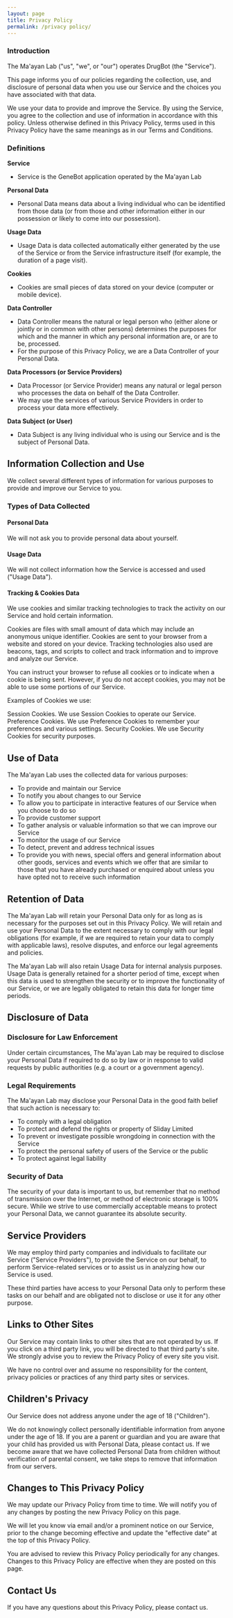 ```yaml
---
layout: page
title: Privacy Policy
permalink: /privacy policy/
---
```


### Introduction
The Ma'ayan Lab ("us", "we", or "our") operates DrugBot (the "Service").

This page informs you of our policies regarding the collection, use, and disclosure of personal data when you use our Service and the choices you have associated with that data.

We use your data to provide and improve the Service. By using the Service, you agree to the collection and use of information in accordance with this policy. Unless otherwise defined in this Privacy Policy, terms used in this Privacy Policy have the same meanings as in our Terms and Conditions.

### Definitions
**Service**
- Service is the GeneBot application operated by the Ma'ayan Lab

**Personal Data**
- Personal Data means data about a living individual who can be identified from those data (or from those and other information either in our possession or likely to come into our possession).

**Usage Data**
- Usage Data is data collected automatically either generated by the use of the Service or from the Service infrastructure itself (for example, the duration of a page visit).

**Cookies**
- Cookies are small pieces of data stored on your device (computer or mobile device).

**Data Controller**
- Data Controller means the natural or legal person who (either alone or jointly or in common with other persons) determines the purposes for which and the manner in which any personal information are, or are to be, processed.
- For the purpose of this Privacy Policy, we are a Data Controller of your Personal Data.

**Data Processors (or Service Providers)**
- Data Processor (or Service Provider) means any natural or legal person who processes the data on behalf of the Data Controller.
- We may use the services of various Service Providers in order to process your data more effectively.

**Data Subject (or User)**
- Data Subject is any living individual who is using our Service and is the subject of Personal Data.

## Information Collection and Use
We collect several different types of information for various purposes to provide and improve our Service to you.

### Types of Data Collected

#### Personal Data
We will not ask you to provide personal data about yourself.

#### Usage Data
We will not collect information how the Service is accessed and used ("Usage Data"). 

#### Tracking & Cookies Data
We use cookies and similar tracking technologies to track the activity on our Service and hold certain information.

Cookies are files with small amount of data which may include an anonymous unique identifier. Cookies are sent to your browser from a website and stored on your device. Tracking technologies also used are beacons, tags, and scripts to collect and track information and to improve and analyze our Service.

You can instruct your browser to refuse all cookies or to indicate when a cookie is being sent. However, if you do not accept cookies, you may not be able to use some portions of our Service.

Examples of Cookies we use:

Session Cookies. We use Session Cookies to operate our Service.
Preference Cookies. We use Preference Cookies to remember your preferences and various settings.
Security Cookies. We use Security Cookies for security purposes.

## Use of Data
The Ma'ayan Lab uses the collected data for various purposes:
- To provide and maintain our Service
- To notify you about changes to our Service
- To allow you to participate in interactive features of our Service when you choose to do so
- To provide customer support
- To gather analysis or valuable information so that we can improve our Service
- To monitor the usage of our Service
- To detect, prevent and address technical issues
- To provide you with news, special offers and general information about other goods, services and events which we offer that are similar to those that you have already purchased or enquired about unless you have opted not to receive such information

## Retention of Data
The Ma'ayan Lab will retain your Personal Data only for as long as is necessary for the purposes set out in this Privacy Policy. We will retain and use your Personal Data to the extent necessary to comply with our legal obligations (for example, if we are required to retain your data to comply with applicable laws), resolve disputes, and enforce our legal agreements and policies.

The Ma'ayan Lab will also retain Usage Data for internal analysis purposes. Usage Data is generally retained for a shorter period of time, except when this data is used to strengthen the security or to improve the functionality of our Service, or we are legally obligated to retain this data for longer time periods.

## Disclosure of Data
### Disclosure for Law Enforcement
Under certain circumstances, The Ma'ayan Lab may be required to disclose your Personal Data if required to do so by law or in response to valid requests by public authorities (e.g. a court or a government agency).

### Legal Requirements
The Ma'ayan Lab may disclose your Personal Data in the good faith belief that such action is necessary to:
- To comply with a legal obligation
- To protect and defend the rights or property of Sliday Limited
- To prevent or investigate possible wrongdoing in connection with the Service
- To protect the personal safety of users of the Service or the public
- To protect against legal liability

### Security of Data
The security of your data is important to us, but remember that no method of transmission over the Internet, or method of electronic storage is 100% secure. While we strive to use commercially acceptable means to protect your Personal Data, we cannot guarantee its absolute security.

## Service Providers
We may employ third party companies and individuals to facilitate our Service ("Service Providers"), to provide the Service on our behalf, to perform Service-related services or to assist us in analyzing how our Service is used.

These third parties have access to your Personal Data only to perform these tasks on our behalf and are obligated not to disclose or use it for any other purpose.

## Links to Other Sites
Our Service may contain links to other sites that are not operated by us. If you click on a third party link, you will be directed to that third party's site. We strongly advise you to review the Privacy Policy of every site you visit.

We have no control over and assume no responsibility for the content, privacy policies or practices of any third party sites or services.

## Children's Privacy
Our Service does not address anyone under the age of 18 ("Children").

We do not knowingly collect personally identifiable information from anyone under the age of 18. If you are a parent or guardian and you are aware that your child has provided us with Personal Data, please contact us. If we become aware that we have collected Personal Data from children without verification of parental consent, we take steps to remove that information from our servers.

## Changes to This Privacy Policy
We may update our Privacy Policy from time to time. We will notify you of any changes by posting the new Privacy Policy on this page.

We will let you know via email and/or a prominent notice on our Service, prior to the change becoming effective and update the "effective date" at the top of this Privacy Policy.

You are advised to review this Privacy Policy periodically for any changes. Changes to this Privacy Policy are effective when they are posted on this page.

## Contact Us
If you have any questions about this Privacy Policy, please contact us.